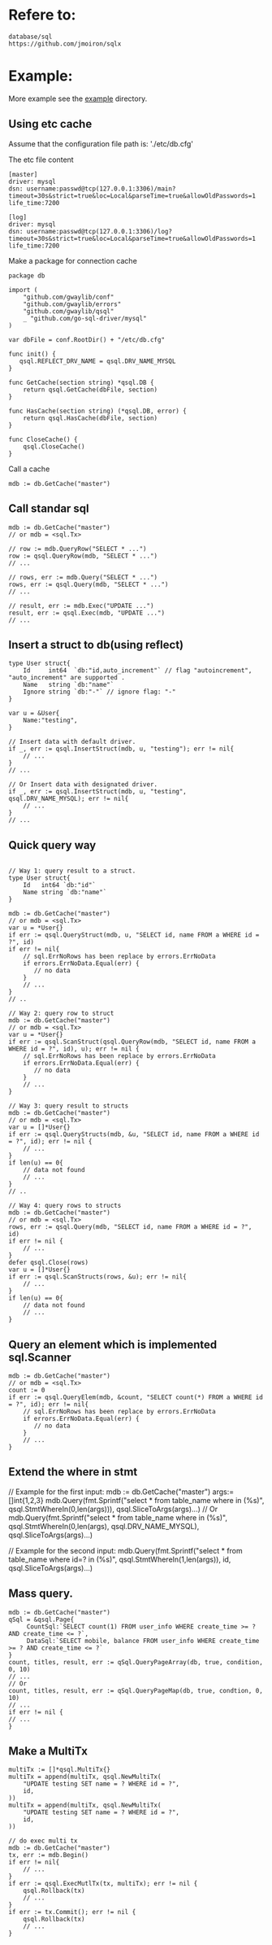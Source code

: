 # Refere to:
```
database/sql
https://github.com/jmoiron/sqlx
```

# Example:
More example see the [example](./example) directory.

## Using etc cache
Assume that the configuration file path is: './etc/db.cfg'

The etc file content
```
[master]
driver: mysql
dsn: username:passwd@tcp(127.0.0.1:3306)/main?timeout=30s&strict=true&loc=Local&parseTime=true&allowOldPasswords=1
life_time:7200

[log]
driver: mysql
dsn: username:passwd@tcp(127.0.0.1:3306)/log?timeout=30s&strict=true&loc=Local&parseTime=true&allowOldPasswords=1
life_time:7200
```

Make a package for connection cache
``` text
package db

import (
	"github.com/gwaylib/conf"
	"github.com/gwaylib/errors"
	"github.com/gwaylib/qsql"
	_ "github.com/go-sql-driver/mysql"
)

var dbFile = conf.RootDir() + "/etc/db.cfg"

func init() {
   qsql.REFLECT_DRV_NAME = qsql.DRV_NAME_MYSQL 
}

func GetCache(section string) *qsql.DB {
	return qsql.GetCache(dbFile, section)
}

func HasCache(section string) (*qsql.DB, error) {
	return qsql.HasCache(dbFile, section)
}

func CloseCache() {
	qsql.CloseCache()
}
```

Call a cache
``` text
mdb := db.GetCache("master")
```

## Call standar sql
``` text
mdb := db.GetCache("master") 
// or mdb = <sql.Tx>

// row := mdb.QueryRow("SELECT * ...")
row := qsql.QueryRow(mdb, "SELECT * ...")
// ...

// rows, err := mdb.Query("SELECT * ...")
rows, err := qsql.Query(mdb, "SELECT * ...")
// ...

// result, err := mdb.Exec("UPDATE ...")
result, err := qsql.Exec(mdb, "UPDATE ...")
// ...
```

## Insert a struct to db(using reflect)
``` text
type User struct{
    Id     int64  `db:"id,auto_increment"` // flag "autoincrement", "auto_increment" are supported .
    Name   string `db:"name"`
    Ignore string `db:"-"` // ignore flag: "-"
}

var u = &User{
    Name:"testing",
}

// Insert data with default driver.
if _, err := qsql.InsertStruct(mdb, u, "testing"); err != nil{
    // ... 
}
// ...

// Or Insert data with designated driver.
if _, err := qsql.InsertStruct(mdb, u, "testing", qsql.DRV_NAME_MYSQL); err != nil{
    // ... 
}
// ...
```

## Quick query way
``` text

// Way 1: query result to a struct.
type User struct{
    Id   int64 `db:"id"`
    Name string `db:"name"`
}

mdb := db.GetCache("master") 
// or mdb = <sql.Tx>
var u = *User{}
if err := qsql.QueryStruct(mdb, u, "SELECT id, name FROM a WHERE id = ?", id)
if err != nil{
    // sql.ErrNoRows has been replace by errors.ErrNoData
    if errors.ErrNoData.Equal(err) {
       // no data
    }
    // ...
}
// ..

// Way 2: query row to struct
mdb := db.GetCache("master") 
// or mdb = <sql.Tx>
var u = *User{}
if err := qsql.ScanStruct(qsql.QueryRow(mdb, "SELECT id, name FROM a WHERE id = ?", id), u); err != nil {
    // sql.ErrNoRows has been replace by errors.ErrNoData
    if errors.ErrNoData.Equal(err) {
       // no data
    }
    // ...
}

// Way 3: query result to structs
mdb := db.GetCache("master") 
// or mdb = <sql.Tx>
var u = []*User{}
if err := qsql.QueryStructs(mdb, &u, "SELECT id, name FROM a WHERE id = ?", id); err != nil {
    // ...
}
if len(u) == 0{
    // data not found
    // ...
}
// .. 

// Way 4: query rows to structs
mdb := db.GetCache("master") 
// or mdb = <sql.Tx>
rows, err := qsql.Query(mdb, "SELECT id, name FROM a WHERE id = ?", id)
if err != nil {
    // ...
}
defer qsql.Close(rows)
var u = []*User{}
if err := qsql.ScanStructs(rows, &u); err != nil{
    // ...
}
if len(u) == 0{
    // data not found
    // ...
}

```

## Query an element which is implemented sql.Scanner

```text
mdb := db.GetCache("master") 
// or mdb = <sql.Tx>
count := 0
if err := qsql.QueryElem(mdb, &count, "SELECT count(*) FROM a WHERE id = ?", id); err != nil{
    // sql.ErrNoRows has been replace by errors.ErrNoData
    if errors.ErrNoData.Equal(err) {
       // no data
    }
    // ...
}
```
## Extend the where in stmt
// Example for the first input:
mdb := db.GetCache("master") 
args:=[]int{1,2,3}
mdb.Query(fmt.Sprintf("select * from table_name where in (%s)", qsql.StmtWhereIn(0,len(args))), qsql.SliceToArgs(args)...)
// Or
mdb.Query(fmt.Sprintf("select * from table_name where in (%s)", qsql.StmtWhereIn(0,len(args), qsql.DRV_NAME_MYSQL), qsql.SliceToArgs(args)...)

// Example for the second input:
mdb.Query(fmt.Sprintf("select * from table_name where id=? in (%s)", qsql.StmtWhereIn(1,len(args)), id, qsql.SliceToArgs(args)...)

## Mass query.
```text
mdb := db.GetCache("master") 
qSql = &qsql.Page{
     CountSql:`SELECT count(1) FROM user_info WHERE create_time >= ? AND create_time <= ?`,
     DataSql:`SELECT mobile, balance FROM user_info WHERE create_time >= ? AND create_time <= ?`
}
count, titles, result, err := qSql.QueryPageArray(db, true, condition, 0, 10)
// ...
// Or
count, titles, result, err := qSql.QueryPageMap(db, true, condtion, 0, 10)
// ...
if err != nil {
// ...
}
```

## Make a MultiTx
``` text
multiTx := []*qsql.MultiTx{}
multiTx = append(multiTx, qsql.NewMultiTx(
    "UPDATE testing SET name = ? WHERE id = ?",
    id,
))
multiTx = append(multiTx, qsql.NewMultiTx(
    "UPDATE testing SET name = ? WHERE id = ?",
    id,
))

// do exec multi tx
mdb := db.GetCache("master") 
tx, err := mdb.Begin()
if err != nil{
    // ...
}
if err := qsql.ExecMutlTx(tx, multiTx); err != nil {
    qsql.Rollback(tx)
    // ...
}
if err := tx.Commit(); err != nil {
    qsql.Rollback(tx)
    // ...
}
```
